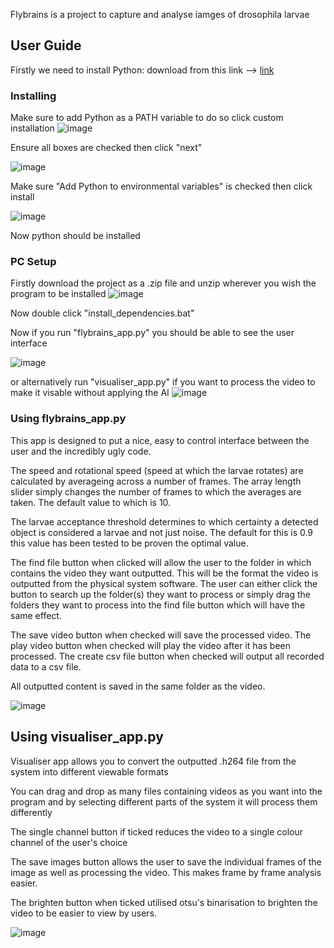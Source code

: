 Flybrains is a project to capture and analyse iamges of drosophila larvae 

## User Guide
Firstly we need to install Python:
download from this link --> [link](https://www.python.org/ftp/python/3.12.3/python-3.12.3-amd64.exe)

### Installing 
Make sure to add Python as a PATH variable to do so click custom installation
![image](https://github.com/CharlieAshdown/Flybrains/assets/146943373/dd678b18-f63f-4cc1-b53e-76b49137931e)


Ensure all boxes are checked then click "next"

![image](https://github.com/CharlieAshdown/Flybrains/assets/146943373/a594bbca-79c5-4d95-88e6-b7dbfef386fb)


Make sure "Add Python to environmental variables" is checked then click install

![image](https://github.com/CharlieAshdown/Flybrains/assets/146943373/8a38609e-f0c6-4ed2-8d89-5c1e581824b1)


Now python should be installed

### PC Setup
Firstly download the project as a .zip file and unzip wherever you wish the program to be installed
![image](https://github.com/CharlieAshdown/Flybrains/assets/146943373/12d7147c-3ba8-422b-834e-9068f812cf39)


Now double click "install_dependencies.bat"

Now if you run "flybrains_app.py" you should be able to see the user interface

![image](https://github.com/CharlieAshdown/Flybrains/assets/146943373/dae27dd7-03a8-451f-9c3e-067516c611e1)


or alternatively run "visualiser_app.py" if you want to process the video to make it visable without applying the AI
![image](https://github.com/CharlieAshdown/Flybrains/assets/146943373/622b2d94-b9a9-41c1-986b-938115ad9670)



### Using flybrains_app.py
This app is designed to put a nice, easy to control interface between the user and the incredibly ugly code.

The speed and rotational speed (speed at which the larvae rotates) are calculated by averageing across a number of frames. 
The array length slider simply changes the number of frames to which the averages are taken. The default value to which is 10.

The larvae acceptance threshold determines to which certainty a detected object is considered a larvae and not just noise. 
The default for this is 0.9 this value has been tested to be proven the optimal value.

The find file button when clicked will allow the user to the folder in which contains the video they want outputted. 
This will be the format the video is outputted from the physical system software.
The user can either click the button to search up the folder(s) they want to process or simply drag the folders they want to process into the find file button which will have the same effect.

The save video button when checked will save the processed video.
The play video button when checked will play the video after it has been processed.
The create csv file button when checked will output all recorded data to a csv file.

All outputted content is saved in the same folder as the video.


![image](https://github.com/CharlieAshdown/Flybrains/assets/146943373/dae27dd7-03a8-451f-9c3e-067516c611e1)

## Using visualiser_app.py
Visualiser app allows you to convert the outputted .h264 file from the system into different viewable formats

You can drag and drop as many files containing videos as you want into the program and by selecting different parts of the system it will process them differently 

The single channel button if ticked reduces the video to a single colour channel of the user's choice

The save images button allows the user to save the individual frames of the image as well as processing the video. This makes frame by frame analysis easier.

The brighten button when ticked utilised otsu's binarisation to brighten the video to be easier to view by users. 

![image](https://github.com/CharlieAshdown/Flybrains/assets/146943373/622b2d94-b9a9-41c1-986b-938115ad9670)
